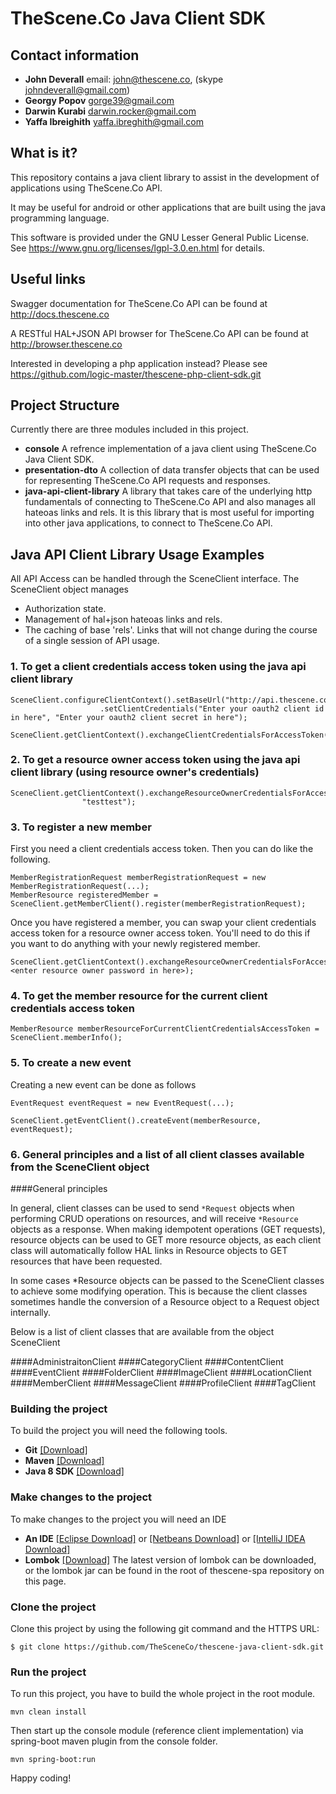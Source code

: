 # TheScene.Co Java Client SDK

## Contact information
* **John Deverall** email: john@thescene.co, (skype johndeverall@gmail.com)
* **Georgy Popov** gorge39@gmail.com
* **Darwin Kurabi** darwin.rocker@gmail.com
* **Yaffa Ibreighith** yaffa.ibreghith@gmail.com

## What is it? 

This repository contains a java client library to assist in the development of applications using TheScene.Co API. 

It may be useful for android or other applications that are built using the java programming language. 

This software is provided under the GNU Lesser General Public License. See https://www.gnu.org/licenses/lgpl-3.0.en.html for details.

## Useful links

Swagger documentation for TheScene.Co API can be found at http://docs.thescene.co

A RESTful HAL+JSON API browser for TheScene.Co API can be found at http://browser.thescene.co

Interested in developing a php application instead? Please see https://github.com/logic-master/thescene-php-client-sdk.git

## Project Structure

Currently there are three modules included in this project.

* **console** A refrence implementation of a java client using TheScene.Co Java Client SDK.
* **presentation-dto** A collection of data transfer objects that can be used for representing TheScene.Co API requests and responses.
* **java-api-client-library** A library that takes care of the underlying http fundamentals of connecting to TheScene.Co API and also manages all hateoas links and rels. It is this library that is most useful for importing into other java applications, to connect to TheScene.Co API.

## Java API Client Library Usage Examples

All API Access can be handled through the SceneClient interface. The SceneClient object manages

* Authorization state.
* Management of hal+json hateoas links and rels.
* The caching of base 'rels'. Links that will not change during the course of a single session of API usage. 

### 1. To get a client credentials access token using the java api client library

```
SceneClient.configureClientContext().setBaseUrl("http://api.thescene.co")
					.setClientCredentials("Enter your oauth2 client id in here", "Enter your oauth2 client secret in here");

SceneClient.getClientContext().exchangeClientCredentialsForAccessToken();
```

### 2. To get a resource owner access token using the java api client library (using resource owner's credentials)

```
SceneClient.getClientContext().exchangeResourceOwnerCredentialsForAccessToken(registeredMember.getEmail(),
				"testtest");
```

### 3. To register a new member

First you need a client credentials access token. Then you can do like the following.

```
MemberRegistrationRequest memberRegistrationRequest = new MemberRegistrationRequest(...);
MemberResource registeredMember = SceneClient.getMemberClient().register(memberRegistrationRequest);
```

Once you have registered a member, you can swap your client credentials access token for a resource owner access token. You'll need to do this if you want to do anything with your newly registered member.  

```
SceneClient.getClientContext().exchangeResourceOwnerCredentialsForAccessToken(registeredMember.getEmail(), <enter resource owner password in here>);
```

### 4. To get the member resource for the current client credentials access token

```
MemberResource memberResourceForCurrentClientCredentialsAccessToken = SceneClient.memberInfo();
```

### 5. To create a new event

Creating a new event can be done as follows

```
EventRequest eventRequest = new EventRequest(...);

SceneClient.getEventClient().createEvent(memberResource, eventRequest);

```
### 6. General principles and a list of all client classes available from the SceneClient object

####General principles

In general, client classes can be used to send `*Request` objects when performing CRUD operations on resources, and will receive `*Resource` objects as a response. When making idempotent operations (GET requests), resource objects can be used to GET more resource objects, as each client class will automatically follow HAL links in Resource objects to GET resources that have been requested.

In some cases *Resource objects can be passed to the SceneClient classes to achieve some modifying operation. This is because the client classes sometimes handle the conversion of a Resource object to a Request object internally.

Below is a list of client classes that are available from the object SceneClient

####AdministraitonClient
####CategoryClient
####ContentClient
####EventClient
####FolderClient
####ImageClient
####LocationClient
####MemberClient
####MessageClient
####ProfileClient
####TagClient


### Building the project

To build the project you will need the following tools. 

* **Git** [[Download]](https://git-scm.com/downloads)
* **Maven** [[Download]](https://maven.apache.org/download.cgi)
* **Java 8 SDK** [[Download]](http://www.oracle.com/technetwork/java/javase/downloads/jdk8-downloads-2133151.html)

### Make changes to the project

To make changes to the project you will need an IDE

* **An IDE** [[Eclipse Download]](https://eclipse.org/downloads/) or [[Netbeans Download]](https://netbeans.org/downloads/) or [[IntelliJ IDEA Download]](https://www.jetbrains.com/idea/download/)
* **Lombok** [[Download]](https://projectlombok.org/) The latest version of lombok can be downloaded, or the lombok jar can be found in the root of thescene-spa repository on this page. 

### Clone the project

Clone this project by using the following git command and the HTTPS URL:

    $ git clone https://github.com/TheSceneCo/thescene-java-client-sdk.git

### Run the project

To run this project, you have to build the whole project in the root module.

    mvn clean install

Then start up the console module (reference client implementation) via spring-boot maven plugin from the console folder.

    mvn spring-boot:run


Happy coding!
